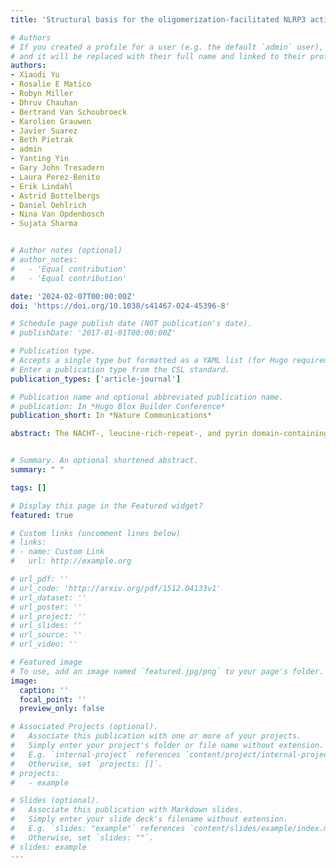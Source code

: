 ```yaml
---
title: 'Structural basis for the oligomerization-facilitated NLRP3 activation'

# Authors
# If you created a profile for a user (e.g. the default `admin` user), write the username (folder name) here
# and it will be replaced with their full name and linked to their profile.
authors:
- Xiaodi Yu
- Rosalie E Matico
- Robyn Miller
- Dhruv Chauhan
- Bertrand Van Schoubroeck
- Karolien Grauwen
- Javier Suarez
- Beth Pietrak
- admin
- Yanting Yin
- Gary John Tresadern
- Laura Perez-Benito
- Erik Lindahl
- Astrid Bottelbergs
- Daniel Oehlrich
- Nina Van Opdenbosch
- Sujata Sharma


# Author notes (optional)
# author_notes:
#   - 'Equal contribution'
#   - 'Equal contribution'

date: '2024-02-07T00:00:00Z'
doi: 'https://doi.org/10.1038/s41467-024-45396-8'

# Schedule page publish date (NOT publication's date).
# publishDate: '2017-01-01T00:00:00Z'

# Publication type.
# Accepts a single type but formatted as a YAML list (for Hugo requirements).
# Enter a publication type from the CSL standard.
publication_types: ['article-journal']

# Publication name and optional abbreviated publication name.
# publication: In *Hugo Blox Builder Conference*
publication_short: In *Nature Communications*

abstract: The NACHT-, leucine-rich-repeat-, and pyrin domain-containing protein 3 (NLRP3) is a critical intracellular inflammasome sensor and an important clinical target against inflammation-driven human diseases. Recent studies have elucidated its transition from a closed cage to an activated disk-like inflammasome, but the intermediate activation mechanism remains elusive. Here we report the cryo-electron microscopy structure of NLRP3, which forms an open octamer and undergoes a ~ 90° hinge rotation at the NACHT domain. Mutations on open octamer’s interfaces reduce IL-1β signaling, highlighting its essential role in NLRP3 activation/inflammasome assembly. The centrosomal NIMA-related kinase 7 (NEK7) disrupts large NLRP3 oligomers and forms NEK7/NLRP3 monomers/dimers which is a critical step preceding the assembly of the disk-like inflammasome. These data demonstrate an oligomeric cooperative activation of NLRP3 and provide insight into its inflammasome assembly mechanism.


# Summary. An optional shortened abstract.
summary: " "

tags: []

# Display this page in the Featured widget?
featured: true

# Custom links (uncomment lines below)
# links:
# - name: Custom Link
#   url: http://example.org

# url_pdf: ''
# url_code: 'http://arxiv.org/pdf/1512.04133v1'
# url_dataset: ''
# url_poster: ''
# url_project: ''
# url_slides: ''
# url_source: ''
# url_video: ''

# Featured image
# To use, add an image named `featured.jpg/png` to your page's folder.
image:
  caption: ''
  focal_point: ''
  preview_only: false

# Associated Projects (optional).
#   Associate this publication with one or more of your projects.
#   Simply enter your project's folder or file name without extension.
#   E.g. `internal-project` references `content/project/internal-project/index.md`.
#   Otherwise, set `projects: []`.
# projects:
#   - example

# Slides (optional).
#   Associate this publication with Markdown slides.
#   Simply enter your slide deck's filename without extension.
#   E.g. `slides: "example"` references `content/slides/example/index.md`.
#   Otherwise, set `slides: ""`.
# slides: example
---
```


<!-- {{% callout note %}}
Click the _Cite_ button above to demo the feature to enable visitors to import publication metadata into their reference management software.
{{% /callout %}}

{{% callout note %}}
Create your slides in Markdown - click the _Slides_ button to check out the example.
{{% /callout %}}

Add the publication's **full text** or **supplementary notes** here. You can use rich formatting such as including [code, math, and images](https://docs.hugoblox.com/content/writing-markdown-latex/). -->
